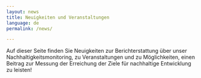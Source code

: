 ```yaml
---
layout: news
title: Neuigkeiten und Veranstaltungen
language: de
permalink: /news/

---
```


Auf dieser Seite finden Sie Neuigkeiten zur Berichterstattung über unser Nachhaltigkeitsmonitoring, zu Veranstaltungen und zu Möglichkeiten, einen Beitrag zur Messung der Erreichung der Ziele für nachhaltige Entwicklung zu leisten!
